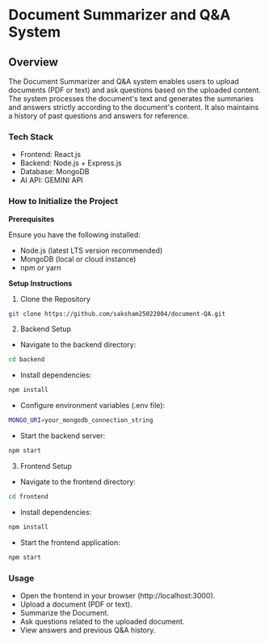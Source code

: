 # Document Summarizer and Q&A System

## Overview
The Document Summarizer and Q&A system enables users to upload documents (PDF or text) and ask questions based on the uploaded content. The system processes the document's text and generates the summaries and answers strictly according to the document's content. It also maintains a history of past questions and answers for reference.

### Tech Stack
- Frontend: React.js
- Backend: Node.js + Express.js
- Database: MongoDB
- AI API: GEMINI API

### How to Initialize the Project

**Prerequisites**

Ensure you have the following installed:
- Node.js (latest LTS version recommended)
- MongoDB (local or cloud instance)
- npm or yarn

**Setup Instructions**

1. Clone the Repository
```bash
git clone https://github.com/saksham25022004/document-QA.git
```
2. Backend Setup

- Navigate to the backend directory:
```bash
cd backend
```
- Install dependencies:
```bash
npm install
```
- Configure environment variables (.env file):
```bash
MONGO_URI=your_mongodb_connection_string
```
- Start the backend server:
```bash
npm start
```
3. Frontend Setup

- Navigate to the frontend directory:
```bash
cd frontend
```
- Install dependencies:
```bash
npm install
```
- Start the frontend application:
```bash
npm start
```

### Usage
- Open the frontend in your browser (http://localhost:3000).
- Upload a document (PDF or text).
- Summarize the Document.
- Ask questions related to the uploaded document.
- View answers and previous Q&A history.